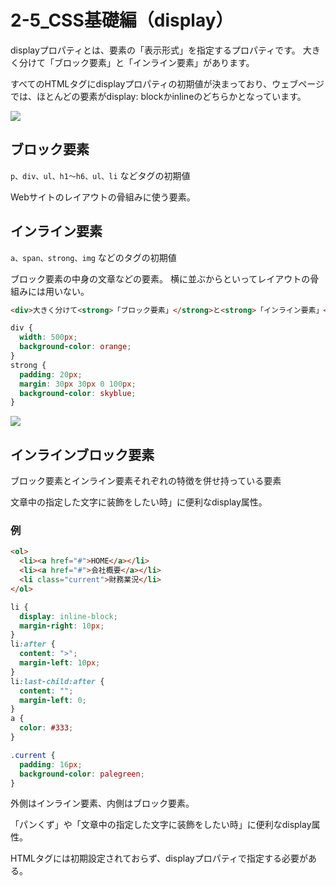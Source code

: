 
# 2-5_CSS基礎編（display）

displayプロパティとは、要素の「表示形式」を指定するプロパティです。
大きく分けて「ブロック要素」と「インライン要素」があります。

すべてのHTMLタグにdisplayプロパティの初期値が決まっており、ウェブページでは、ほとんどの要素がdisplay: blockかinlineのどちらかとなっています。



![](https://paper-attachments.dropbox.com/s_CC1F790C680E94AE4D7E9778AAA44D521592E7AC2AC6A52752CCFB8ED2A216CE_1522142565672_display1.png)




## ブロック要素


`p、div、ul、h1〜h6、ul、li` などタグの初期値

Webサイトのレイアウトの骨組みに使う要素。



## インライン要素
`a、span、strong、img` などのタグの初期値

ブロック要素の中身の文章などの要素。
横に並ぶからといってレイアウトの骨組みには用いない。



```html
<div>大きく分けて<strong>「ブロック要素」</strong>と<strong>「インライン要素」</strong>があります。</div>
```
```css
div {
  width: 500px;
  background-color: orange;
}
strong {
  padding: 20px;
  margin: 30px 30px 0 100px;
  background-color: skyblue;
}
```


![](https://paper-attachments.dropbox.com/s_7DF33F8944F50DBBBCAFB844350AD0F55F2410F15DD00441E5D5AD6381F014B7_1521546552358_image.png)


## インラインブロック要素
ブロック要素とインライン要素それぞれの特徴を併せ持っている要素

文章中の指定した文字に装飾をしたい時」に便利なdisplay属性。


### 例


```html
<ol>
  <li><a href="#">HOME</a></li>
  <li><a href="#">会社概要</a></li>
  <li class="current">財務業況</li>
</ol>
```
```css
li {
  display: inline-block;
  margin-right: 10px;
}
li:after {
  content: ">";
  margin-left: 10px;
}
li:last-child:after {
  content: "";
  margin-left: 0;
}
a {
  color: #333;
}

.current {
  padding: 16px;
  background-color: palegreen;
}
```

外側はインライン要素、内側はブロック要素。

「パンくず」や「文章中の指定した文字に装飾をしたい時」に便利なdisplay属性。

HTMLタグには初期設定されておらず、displayプロパティで指定する必要がある。

